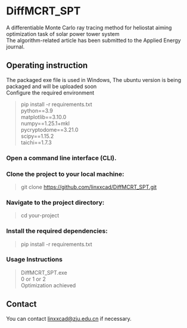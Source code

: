 # DiffMCRT_SPT
A differentiable Monte Carlo ray tracing method for heliostat aiming optimization task of solar power tower system  
The algorithm-related article has been submitted to the Applied Energy journal.  

## Operating instruction
The packaged exe file is used in Windows, The ubuntu version is being packaged and will be uploaded soon  
Configure the required environment   
> pip install -r requirements.txt  
> python==3.9  
> matplotlib==3.10.0  
> numpy==1.25.1+mkl  
> pycryptodome==3.21.0  
> scipy==1.15.2  
> taichi==1.7.3  
### Open a command line interface (CLI).
### Clone the project to your local machine:
>git clone https://github.com/linxxcad/DiffMCRT_SPT.git  
### Navigate to the project directory:
>cd your-project
### Install the required dependencies:
>pip install -r requirements.txt
### Usage Instructions
> DiffMCRT_SPT.exe  
> 0 or 1 or 2  
> Optimization achieved  
## Contact
You can contact linxxcad@zju.edu.cn if necessary.
